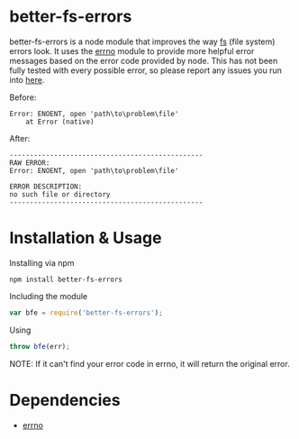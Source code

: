 better-fs-errors
===
better-fs-errors is a node module that improves the way [fs](https://nodejs.org/api/fs.html) (file system) errors look. It uses the [errno](https://github.com/rvagg/node-errno) module to provide more helpful error messages based on the error code provided by node. This has not been fully tested with every possible error, so please report any issues you run into [here](https://github.com/chrisdothtml/better-fs-errors/issues).

Before:

````
Error: ENOENT, open 'path\to\problem\file'
    at Error (native)
````

After:

````
------------------------------------------------
RAW ERROR:
Error: ENOENT, open 'path\to\problem\file'

ERROR DESCRIPTION:
no such file or directory
------------------------------------------------
````

Installation & Usage
===

Installing via npm

```
npm install better-fs-errors
```

Including the module

```js
var bfe = require('better-fs-errors');
```

Using

````js
throw bfe(err);
````

NOTE: If it can't find your error code in errno, it will return the original error.

# Dependencies

- [errno](https://github.com/rvagg/node-errno)